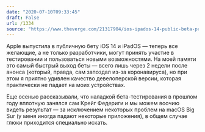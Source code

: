 ```yaml
---
date: "2020-07-10T09:33:45"
draft: False
url: /1334
source: "https://www.theverge.com/21317904/ios-ipados-14-public-beta-preview-scribble-home-screen-widgets-apple-maps"
---
```


Apple выпустила в публичную бету iOS 14 и iPadOS — теперь все желающие, а не только разработчики, могут принять участие в тестировании и пользоваться новыми возможностями. На моей памяти это самый быстрый выход беты — всего лишь через 2 недели после анонса (который, правда, сам запоздал из-за коронавируса), но при этом я приятно удивлен качество девелоперской версии, которая практически не падает на моих устройствах. 

Еще осенью рассказывали, что наладкой бета-тестирования в прошлом году вплотную занялся сам Крейг Федериги и мы можем воочию видеть результат — за исключением некоторых проблем на macOS Big Sur (у меня иногда падают некоторые приложения), в общем случае глюки приходится специально искать.
